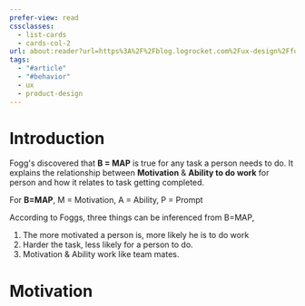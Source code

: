 ```yaml
---
prefer-view: read
cssclasses:
  - list-cards
  - cards-col-2
url: about:reader?url=https%3A%2F%2Fblog.logrocket.com%2Fux-design%2Ffogg-behavior-model%2F
tags:
  - "#article"
  - "#behavior"
  - ux
  - product-design
---
```

# Introduction
Fogg's discovered that **B = MAP** is true for any task a person needs to do.
It explains the relationship between **Motivation** & **Ability to do work** for person and how it relates to task getting completed.

For **B=MAP**, M = Motivation, A = Ability, P = Prompt

According to Foggs, three things can be inferenced from B=MAP,
1. The more motivated a person is, more likely he is to do work
2. Harder the task, less likely for a person to do.
3. Motivation & Ability work like team mates.

# Motivation

